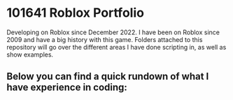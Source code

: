 # 101641 Roblox Portfolio

Developing on Roblox since December 2022. I have been on Roblox since 2009 and have a big history with this game. Folders attached to this repository will go over the different areas I have done scripting in, as well as show examples.

Below you can find a quick rundown of what I have experience in coding:
-
